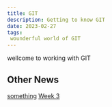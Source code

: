 ```yaml
---
title: GIT
description: Getting to know GIT
date: 2023-02-27
tags:
 wounderful world of GIT 
---
```

wellcome to working with GIT

## Other News

<a href="/blog/firstpost/">something</a>
<a href="/blog/thirdpost/">Week 3</a>